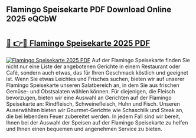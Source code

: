 ## Flamingo Speisekarte PDF Download Online 2025 eQCbW

# <h2><a href="http://gcdhz5.nevu.top/?p=Flamingo+Speisekarte">🔗 👉🔴 Flamingo Speisekarte 2025 PDF</a></h2>

[![Flamingo Speisekarte 2025 PDF](https://i.imgur.com/dBaPXMq.png)](http://gcdhz5.nevu.top/?p=Flamingo+Speisekarte)
Auf der Flamingo Speisekarte finden Sie nicht nur eine Liste der angebotenen Gerichte in einem Restaurant oder Café, sondern auch etwas, das für Ihren Geschmack köstlich und geeignet ist. Wenn Sie etwas Leichtes und Frisches suchen, bieten wir auf unserer Flamingo Speisekarte unseren Salatbereich an, in dem Sie aus frischen Gemüse- und Obstsalaten wählen können. Für diejenigen, die Fleisch bevorzugen, bieten wir eine Auswahl an Gerichten auf der Flamingo Speisekarte an: Rindfleisch, Schweinefleisch, Huhn und Fisch. Unseren Auserwählten bieten wir Gourmet-Gerichte wie Schaschlik und Steak an, die bei lebendem Feuer zubereitet werden. In jedem Fall sind wir bereit, Ihnen bei der Auswahl der Speisen auf der Flamingo Speisekarte zu helfen und Ihnen einen bequemen und angenehmen Service zu bieten.
